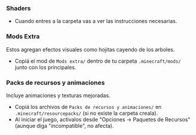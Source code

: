 ### Shaders

- Cuando entres a la carpeta vas a ver las instrucciones necesarias.

### Mods Extra

Estos agregan efectos visuales como hojitas cayendo de los arboles.
- Copiá el mod de `Mods extra/` dentro de tu carpeta `.minecraft/mods/` junto con los principales.

### Packs de recursos y animaciones

Incluye animaciones y texturas mejoradas.
- Copiá los archivos de `Packs de recursos y animaciones/` en `.minecraft/resourcepacks/` (si no existe la carpeta creala).
- Al iniciar el juego, activalos desde "Opciones → Paquetes de Recursos" (aunque diga "incompatible", no afecta).
